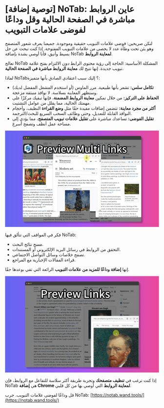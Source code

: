 # [توصية إضافة] NoTab: عاين الروابط مباشرة في الصفحة الحالية وقل وداعًا لفوضى علامات التبويب

لنكن صريحين: فوضى علامات التبويب حقيقية وموجودة. جميعنا يعرف شعور المتصفح وهو يئن تحت وطأة عدد لا يحصى من علامات التبويب المفتوحة. إذا كنت تبحث عن حل بسيط وأنيق، فأنا أوصي بشدة بإضافة NoTab **لمعاينة الروابط**.

تعالج NoTab المشكلة الأساسية: الحاجة إلى رؤية محتوى الرابط *دون* الالتزام بفتح علامة تبويب جديدة. إنها تتيح لك **معاينة الروابط مباشرة في الصفحة الحالية**.

لماذا NoTab؟ إليك سبب اعتقادي الصادق بأنها متميزة:

*   **تكامل سلس:** تشعر بأنها طبيعية. مرر الماوس (أو استخدم المشغل المفضل لديك) وستظهر المعاينة بسلاسة. لا نوافذ منبثقة مزعجة.
*   **الحفاظ على التركيز:** من خلال تمكين **معاينة الروابط المضمنة**، فإنها تبقيك مركزًا على مهمتك الحالية، مما يقلل من عوامل التشتيت.
*   **أكثر من مجرد معاينة:** تتضمن إضافات مفيدة حقًا مثل **وضع القراءة** النظيف، وأحجام النوافذ القابلة للتعديل، وحتى وظائف السحب السريع للبحث/الترجمة.
*   **تقليل الفوضى:** تساعدك مباشرة على **تقليل علامات تبويب المتصفح**، مما يؤدي إلى مساحة عمل أنظف وتصفح أسرع.

![NoTab تعاين رابطًا بسلاسة](../images/notab1.png)

فكر في المواقف التي تتألق فيها NoTab:
*   مسح نتائج البحث.
*   التحقق من الروابط في رسائل البريد الإلكتروني أو المستندات.
*   تصفح خلاصات وسائل التواصل الاجتماعي.
*   قراءة المقالات الإخبارية مع المراجع.

إنها **إضافة وداعًا للمزيد من علامات التبويب** الرائعة التي تفي بوعدها حقًا.

![إعدادات وميزات NoTab](../images/notab2.png)

إذا كنت ترغب في **تنظيف متصفحك** وتجربة طريقة أكثر سلاسة للتفاعل مع الروابط، فإن NoTab هي **إضافة Chrome لمعاينة الروابط** التي أوصي بها من كل قلبي.

قل وداعًا لفوضى علامات التبويب. جرب NoTab: [https://notab.wand.tools/](https://notab.wand.tools/)

